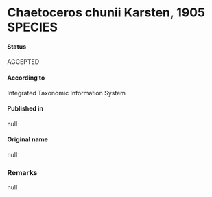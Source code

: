 Chaetoceros chunii Karsten, 1905 SPECIES
=======

#### Status
ACCEPTED

#### According to
Integrated Taxonomic Information System

#### Published in
null

#### Original name
null

### Remarks
null